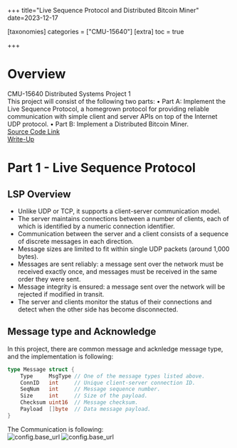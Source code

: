 +++
title="Live Sequence Protocol and Distributed Bitcoin Miner"
date=2023-12-17

[taxonomies]
categories = ["CMU-15640"]
[extra]
toc = true

+++
# Overview
CMU-15640 Distributed Systems Project 1<br>
This project will consist of the following two parts:
• Part A: Implement the Live Sequence Protocol, a homegrown protocol for providing reliable communication with simple client and server APIs on top of the Internet UDP protocol.
• Part B: Implement a Distributed Bitcoin Miner.<br>
[Source Code Link](https://github.com/zoharrpg/Distributed-Bitcoin-Miner)<br>
[Write-Up](https://zoharrpg.github.io/Junshang-Jia/15640-doc/p1_23.pdf)<br>

# Part 1 - Live Sequence Protocol
## LSP Overview
- Unlike UDP or TCP, it supports a client-server communication model.
- The server maintains connections between a number of clients, each of which is identified by a numeric connection identifier.
- Communication between the server and a client consists of a sequence of discrete messages in each direction.
- Message sizes are limited to fit within single UDP packets (around 1,000 bytes).
- Messages are sent reliably: a message sent over the network must be received exactly once, and messages must be received in the same order they were sent.
- Message integrity is ensured: a message sent over the network will be rejected if modified in transit.
- The server and clients monitor the status of their connections and detect when the other side has become disconnected.

## Message type and Acknowledge
In this project, there are common message and acknledge message type, and the implementation is following:<br>
```go
type Message struct {
	Type     MsgType // One of the message types listed above.
	ConnID   int     // Unique client-server connection ID.
	SeqNum   int     // Message sequence number.
	Size     int     // Size of the payload.
	Checksum uint16  // Message checksum.
	Payload  []byte  // Data message payload.
}
```
The Communication is following:<br>
![config.base_url](https://zoharrpg.github.io/Junshang-Jia/15640-graph/p1-pic1.png)
![config.base_url](https://zoharrpg.github.io/Junshang-Jia/15640-graph/p1-pic2.png)





